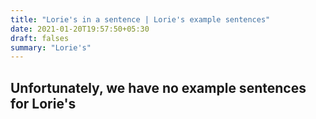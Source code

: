 ```yaml
---
title: "Lorie's in a sentence | Lorie's example sentences"
date: 2021-01-20T19:57:50+05:30
draft: falses
summary: "Lorie's"
---
```

## Unfortunately, we have no example sentences for Lorie's                 

